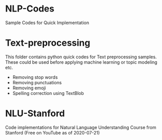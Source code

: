 # NLP-Codes
Sample Codes for Quick Implementation

# Text-preprocessing
This folder contains python quick codes for Text preprocessing samples. These could be used before applying machine learning or topic modeling etc.

- Removing stop words
- Removing punctuations
- Removing emoji
- Spelling correction using TextBlob

# NLU-Stanford

Code implementations for Natural Language Understanding Course from Stanford (Free on YouTube as of 2020-07-21)

